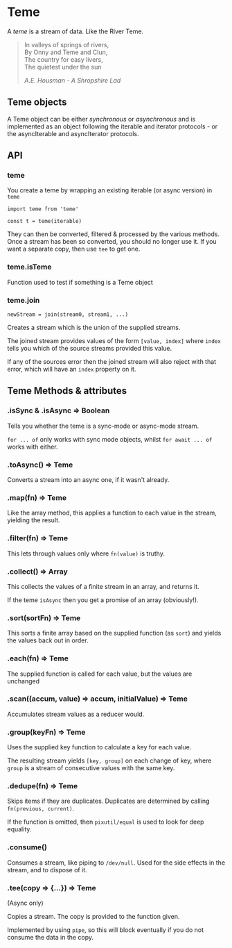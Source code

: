 # Teme

A *teme* is a stream of data. Like the River Teme.

>In valleys of springs of rivers,\
>By Onny and Teme and Clun,\
>The country for easy livers,\
>The quietest under the sun
>
>*A.E. Housman - A Shropshire Lad*

## Teme objects

A Teme object can be either *synchronous* or *asynchronous*
and is implemented as an object following the iterable and iterator protocols -
or the asyncIterable and asyncIterator protocols.


## API

### teme

You create a teme by wrapping an existing iterable (or async version) in `teme`

```
import teme from 'teme'

const t = teme(iterable)
```

They can then be converted, filtered & processed by the various methods. Once a stream
has been so converted, you should no longer use it. If you want a separate copy, then
use `tee` to get one.

### teme.isTeme

Function used to test if something is a Teme object

### teme.join
`newStream = join(stream0, stream1, ...)`

Creates a stream which is the union of the supplied streams.

The joined stream provides values of the form `[value, index]` where `index` tells you which of the source streams provided this value.

If any of the sources error then the joined stream will also reject with that error, which will have an `index` property on it.


## Teme Methods & attributes

### .isSync & .isAsync => Boolean

Tells you whether the teme is a sync-mode or async-mode stream.

`for ... of` only works with sync mode objects, whilst `for await ... of` works with either.

### .toAsync() => Teme

Converts a stream into an async one, if it wasn't already.

### .map(fn) => Teme

Like the array method, this applies a function to each value in the stream, yielding the result.

### .filter(fn) => Teme

This lets through values only where `fn(value)` is truthy.

### .collect() => Array

This collects the values of a finite stream in an array, and returns it.

If the teme `isAsync` then you get a promise of an array (obviously!).

### .sort(sortFn) => Teme

This sorts a finite array based on the supplied function (as `sort`) and yields the values back out in order.

### .each(fn) => Teme

The supplied function is called for each value, but the values are unchanged

### .scan((accum, value) => accum, initialValue) => Teme

Accumulates stream values as a reducer would.

### .group(keyFn) => Teme

Uses the supplied key function to calculate a key for each value.

The resulting stream yields `[key, group]` on each change of key, where `group` is a stream of consecutive values with the same key.

### .dedupe(fn) => Teme

Skips items if they are duplicates. Duplicates are determined by calling `fn(previous, current)`.

If the function is omitted, then `pixutil/equal` is used to look for deep equality.

### .consume()

Consumes a stream, like piping to `/dev/null`. Used for the side effects in the stream, and to dispose of it.

### .tee(copy => {...}) => Teme
(Async only)

Copies a stream. The copy is provided to the function given.

Implemented by using `pipe`, so this will block eventually if you do not consume the data in the copy.
